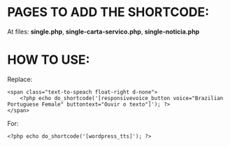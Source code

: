 # PAGES TO ADD THE SHORTCODE:

At files: **single.php**, **single-carta-servico.php**, **single-noticia.php**

# HOW TO USE:

Replace:

```
<span class="text-to-speach float-right d-none">
    <?php echo do_shortcode('[responsivevoice_button voice="Brazilian Portuguese Female" buttontext="Ouvir o texto"]'); ?>
</span>
```

For:

```
<?php echo do_shortcode('[wordpress_tts]'); ?>
```
